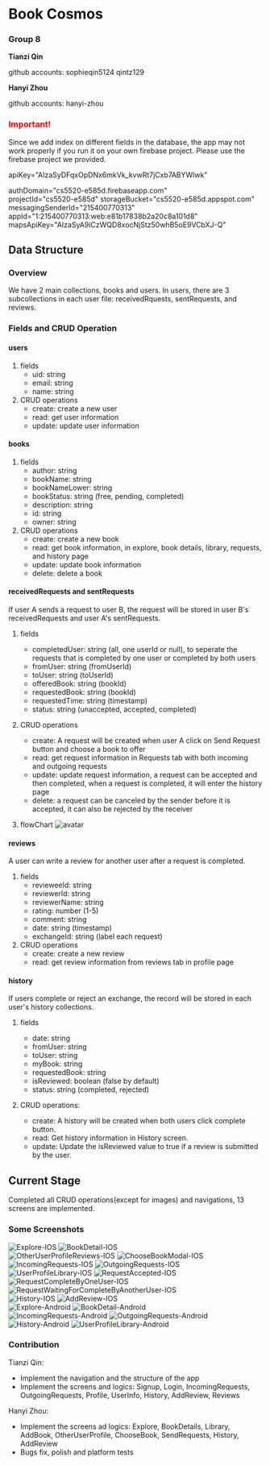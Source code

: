 # Book Cosmos  
### Group 8  
**Tianzi Qin**      

github accounts: sophieqin5124 qintz129 

**Hanyi Zhou**    

github accounts: hanyi-zhou 

### <font color=red>Important!</font>
Since we add index on different fields in the database, the app may not work properly if you run it on your own firebase project. Please use the firebase project we provided.  

apiKey="AIzaSyDFqxOpDNx6mkVk_kvwRt7jCxb7ABYWlwk"   

authDomain="cs5520-e585d.firebaseapp.com"  
projectId="cs5520-e585d"
storageBucket="cs5520-e585d.appspot.com"
messagingSenderId="215400770313"
appId="1:215400770313:web:e81b17838b2a20c8a101d8" 
mapsApiKey="AIzaSyA9iCzWQD8xocNjStz50whB5oE9VCbXJ-Q"

## Data Structure  
### Overview
We have 2 main collections, books and users. In users, there are 3 subcollections in each user  file: receivedRquests, sentRequests, and reviews. 

### Fields and CRUD Operation
#### users 
1. fields
    - uid: string
    - email: string
    - name: string   
2. CRUD operations
    - create: create a new user
    - read: get user information
    - update: update user information 

   
#### books  
1. fields
    - author: string 
    - bookName: string   
    - bookNameLower: string 
    - bookStatus: string (free, pending, completed)  
    - description: string 
    - id: string 
    - owner: string 
2. CRUD operations
    - create: create a new book
    - read: get book information, in explore, book details, library, requests, and history page
    - update: update book information 
    - delete: delete a book  

#### receivedRequests and sentRequests 
If user A sends a request to user B, the request will be stored in user B's receivedRequests and user A's sentRequests. 
1. fields
    - completedUser: string (all, one userId or null), to seperate the requests that is completed by one user or completed by both users
    - fromUser: string (fromUserId) 
    - toUser: string (toUserId)
    - offeredBook: string (bookId)
    - requestedBook: string (bookId)
    - requestedTime: string (timestamp) 
    - status: string (unaccepted, accepted, completed)  

2. CRUD operations
    - create: A request will be created when user A click on Send Request button and choose a book to offer
    - read: get request information in Requests tab with both incoming and outgoing requests
    - update: update request information, a request can be accepted and then completed, when a request is completed, it will enter the history page
    - delete: a request can be canceled by the sender before it is accepted, it can also be rejected by the receiver  

3. flowChart 
    ![avatar](readmeFiles/RequestStatus.png)

#### reviews 
A user can write a review for another user after a request is completed. 
1. fields
    - revieweeId: string
    - reviewerId: string
    - reviewerName: string
    - rating: number (1-5) 
    - comment: string 
    - date: string (timestamp) 
    - exchangeId: string (label each request) 
2. CRUD operations 
    - create: create a new review
    - read: get review information from reviews tab in profile page

#### history

If users complete or reject an exchange, the record will be stored in each user's history collections.

1. fields
    - date: string
    - fromUser: string
    - toUser: string
    - myBook: string
    - requestedBook: string
    - isReviewed: boolean (false by default) 
    - status: string (completed, rejected)

2. CRUD operations:
    - create: A history will be created when both users click complete button.
    - read: Get history information in History screen.
    - update: Update the isReviewed value to true if a review is submitted by the user.

## Current Stage  
Completed all CRUD operations(except for images) and navigations, 13 screens are implemented.  
### Some Screenshots
![Explore-IOS](readmeFiles/Explore-IOS.jpg)
![BookDetail-IOS](readmeFiles/BookDetail-IOS.jpeg)
<br>
![OtherUserProfileReviews-IOS](readmeFiles/OtherUserProfileReviews-IOS.jpeg)
![ChooseBookModal-IOS](readmeFiles/ChooseBookModal-IOS.jpeg)
<br>
![IncomingRequests-IOS](readmeFiles/IncomingRequests-IOS.jpeg)
![OutgoingRequests-IOS](readmeFiles/OutgoingRequests-IOS.jpeg)
<br>
![UserProfileLibrary-IOS](readmeFiles/UserProfileLibrary-IOS.jpeg)
![RequestAccepted-IOS](readmeFiles/RequestAccepted-IOS.jpeg)
<br>
![RequestCompleteByOneUser-IOS](readmeFiles/RequestCompleteByOneUser-IOS.jpeg)
![RequestWaitingForCompleteByAnotherUser-IOS](readmeFiles/RequestWaitingForCompleteByAnotherUser-IOS.jpeg)
<br>
![History-IOS](readmeFiles/History-IOS.jpeg)
![AddReview-IOS](readmeFiles/AddReview-IOS.jpeg)
<br>
![Explore-Android](readmeFiles/Explore-Android.jpeg)
![BookDetail-Android](readmeFiles/BookDetail-Android.jpeg)
<br>
![IncomingRequests-Android](readmeFiles/IncomingRequests-Android.jpeg)
![OutgoingRequests-Android](readmeFiles/OutgoingRequests-Android.jpeg)
<br>
![History-Android](readmeFiles/History-Android.jpeg)
![UserProfileLibrary-Android](readmeFiles/UserProfileLibrary-Android.jpeg)


### Contribution 
Tianzi Qin: 
- Implement the navigation and the structure of the app 
- Implement the screens and logics: Signup, Login, IncomingRequests, OutgoingRequests, Profile, UserInfo, History, AddReview, Reviews 

Hanyi Zhou: 
- Implement the screens ad logics: Explore, BookDetails, Library,  AddBook,  OtherUserProfile, ChooseBook, SendRequests, History, AddReview
- Bugs fix, polish and platform tests
